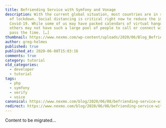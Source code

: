 ```yaml
---
title: Befriending Service with Symfony and Vonage
description: With the current global situation, most countries are in some form
  of lockdown. Social distancing is critical right now to reduce the impact of
  Covid-19. While some of us may have packed calendars of virtual hangouts,
  others may not have such a large pool of people to call or connect with to
  pass the time. […]
thumbnail: https://www.nexmo.com/wp-content/uploads/2020/06/Blog_Befriending_Symfony_Voice-Verify_1200x600.png
author: greg-holmes
published: true
published_at: 2020-06-08T15:03:16
comments: true
category: tutorial
old_categories:
  - developer
  - tutorial
tags:
  - php
  - symfony
  - verify
  - voice
canonical: https://www.nexmo.com/blog/2020/06/08/befriending-service-with-symfony-and-vonage
redirect: https://www.nexmo.com/blog/2020/06/08/befriending-service-with-symfony-and-vonage
---
```

Content to be migrated...